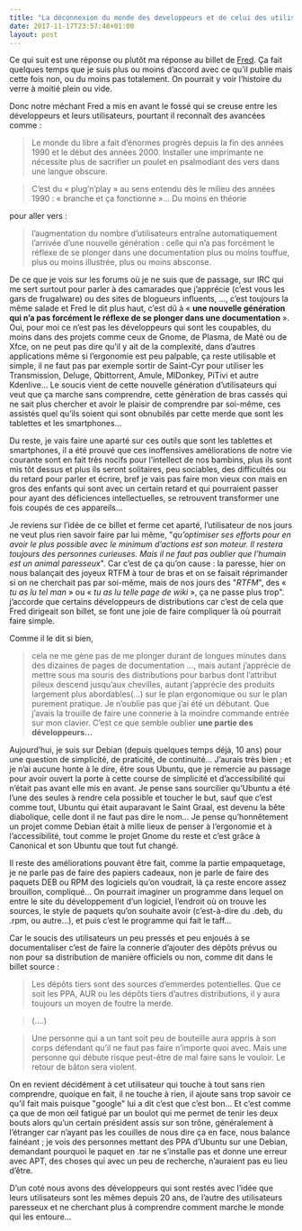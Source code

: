```yaml
---
title: "La déconnexion du monde des developpeurs et de celui des utilisateurs"
date: 2017-11-17T23:57:48+01:00
layout: post
---
```

Ce qui suit est une réponse ou plutôt ma réponse au billet de [Fred](http://frederic.bezies.free.fr/blog/?p=16663). Ça fait quelques temps que je suis plus ou moins d’accord avec ce qu’il publie mais cette fois non, ou du moins pas totalement. On pourrait y voir l’histoire du verre à moitié plein ou vide.

Donc notre méchant Fred a mis en avant le fossé qui se creuse entre les développeurs et leurs utilisateurs, pourtant il reconnaît des avancées comme :

>   Le monde du libre a fait d’énormes progrès depuis la fin des années 1990 et le début des années 2000. Installer une imprimante ne nécessite plus de sacrifier un poulet en psalmodiant des vers dans une langue obscure.

>    C’est du « plug’n’play » au sens entendu dès le milieu des années 1990 : « branche et ça fonctionne »… Du moins en théorie

pour aller vers :

>    l’augmentation du nombre d’utilisateurs entraîne automatiquement l’arrivée d’une nouvelle génération : celle qui n’a pas forcément le réflexe de se plonger dans une documentation plus ou moins touffue, plus ou moins illustrée, plus ou moins absconse.

De ce que je vois sur les forums où je ne suis que de passage, sur IRC qui me sert surtout pour parler à des camarades que j’apprécie (c’est vous les gars de frugalware) ou des sites de blogueurs influents, ..., c’est toujours la même salade et Fred le dit plus haut, c’est dû à « **une nouvelle génération qui n’a pas forcément le réflexe de se plonger dans une documentation** ». Oui, pour moi ce n’est pas les développeurs qui sont les coupables, du moins dans des projets comme ceux de Gnome, de Plasma, de Maté ou de Xfce, on ne peut pas dire qu’il y ait de la complexité, dans d’autres applications même si l’ergonomie est peu palpable, ça reste utilisable et simple, il ne faut pas par exemple sortir de Saint-Cyr pour utiliser les Transmission, Deluge, Qbittorrent, Amule, MlDonkey, PiTivi et autre Kdenlive... Le soucis vient de cette nouvelle génération d’utilisateurs qui veut que ça marche sans comprendre, cette génération de bras cassés qui ne sait plus chercher et avoir le plaisir de comprendre par soi-même, ces assistés quel qu’ils soient qui sont obnubilés par cette merde que sont les tablettes et les smartphones...

Du reste, je vais faire une aparté sur ces outils que sont les tablettes et smartphones, il a été prouvé que ces inoffensives améliorations de notre vie courante sont en fait très nocifs pour l’intellect de nos bambins, plus ils sont mis tôt dessus et plus ils seront solitaires, peu sociables, des difficultés ou du retard pour parler et écrire, bref je vais pas faire mon vieux con mais en gros des enfants qui sont avec un certain retard et qui pourraient passer pour ayant des déficiences intellectuelles, se retrouvent transformer une fois coupés de ces appareils...

Je reviens sur l’idée de ce billet et ferme cet aparté, l’utilisateur de nos jours ne veut plus rien savoir faire par lui même, "*qu’optimiser ses efforts pour en avoir le plus possible avec le minimum d’actions est son moteur. Il restera toujours des personnes curieuses. Mais il ne faut pas oublier que l’humain est un animal paresseux*". Car c’est de ça qu’on cause : la paresse, hier on nous balançait des joyeux RTFM à tour de bras et on se faisait réprimander si on ne cherchait pas par soi-même, mais de nos jours des "*RTFM*", des « *tu as lu tel man*  » ou «  *tu as lu telle page de wiki* », ça ne passe plus trop". j’accorde que certains développeurs de distributions car c’est de cela que Fred dirigeait son billet, se font une joie de faire compliquer là où pourrait faire simple.

Comme il le dit si bien, 

>cela ne me gène pas de me plonger durant de longues minutes dans des dizaines de pages de documentation ..., mais autant j’apprécie de mettre sous ma souris des distributions pour barbus dont l’attribut pileux descend jusqu’aux chevilles, autant j’apprécie des produits largement plus abordables(...) sur le plan ergonomique ou sur le plan purement pratique. Je n’oublie pas que j’ai été un débutant. Que j’avais la trouille de faire une connerie à la moindre commande entrée sur mon clavier. C’est ce que semble oublier **une partie des développeurs…**

Aujourd’hui, je suis sur Debian (depuis quelques temps déjà, 10 ans) pour une question de simplicité, de praticité, de continuité... J’aurais très bien ; et je n’ai aucune honte à le dire, être sous Ubuntu, que je remercie au passage pour avoir ouvert la porte à cette course de simplicité et d’accessibilité qui n’était pas avant elle mis en avant. Je pense sans sourcilier qu’Ubuntu a été l’une des seules à rendre cela possible et toucher le but, sauf que c’est comme tout, Ubuntu qui était auparavant le Saint Graal, est devenu la bête diabolique, celle dont il ne faut pas dire le nom... Je pense qu’honnêtement un projet comme Debian était à mille lieux de penser à l’ergonomie et à l’accessibilité, tout comme le projet Gnome du reste et c’est grâce à Canonical et son Ubuntu que tout fut changé.

Il reste des améliorations pouvant être fait, comme la partie empaquetage, je ne parle pas de faire des papiers cadeaux, non je parle de faire des paquets DEB ou RPM des logiciels qu’on voudrait, là ça reste encore assez brouillon, compliqué... On pourrait imaginer un programme dans lequel on entre le site du développement d’un logiciel, l’endroit où on trouve les sources, le style de paquets qu’on souhaite avoir (c’est-à-dire du .deb, du .rpm, ou autre...), et puis c’est le programme qui fait le taff...

Car le soucis des utilisateurs un peu pressés et peu enjoués à se documentaliser c’est de faire la connerie d’ajouter des dépôts prévus ou non pour sa distribution de manière officiels ou non, comme dit dans le billet source :

>    Les dépôts tiers sont des sources d’emmerdes potentielles. Que ce soit les PPA, AUR ou les dépôts tiers d’autres distributions, il y aura toujours un moyen de foutre la merde.

>    (....)

>    Une personne qui a un tant soit peu de bouteille aura appris à son corps défendant qu’il ne faut pas faire n’importe quoi avec. Mais une personne qui débute risque peut-être de mal faire sans le vouloir. Le retour de bâton sera violent.

On en revient décidément à cet utilisateur qui touche à tout sans rien comprendre, quoique en fait, il ne touche à rien, il ajoute sans trop savoir ce qu’il fait mais puisque "google" lui a dit c’est que c’est bon... Et c’est comme ça que de mon œil fatigué par un boulot qui me permet de tenir les deux bouts alors qu’un certain président assis sur son trône, généralement à l’étranger car n’ayant pas les couilles de nous dire ça en face, nous balance fainéant ; je vois des personnes mettant des PPA d’Ubuntu sur une Debian, demandant pourquoi le paquet en .tar ne s’installe pas et donne une erreur avec APT, des choses qui avec un peu de recherche, n’auraient pas eu lieu d’être.

D’un coté nous avons des développeurs qui sont restés avec l’idée que leurs utilisateurs sont les mêmes depuis 20 ans, de l’autre des utilisateurs paresseux et ne cherchant plus à comprendre comment marche le monde qui les entoure...
